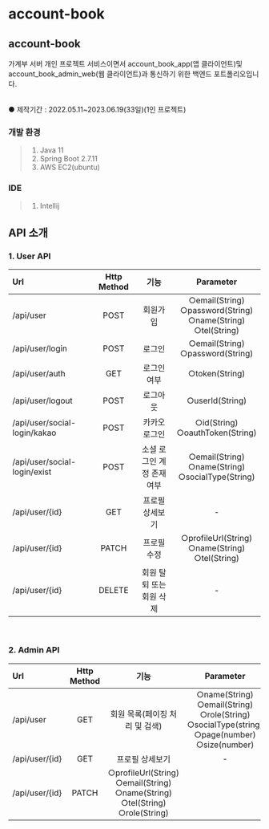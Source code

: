 # account-book

## account-book
가계부 서버 개인 프로젝트 서비스이면서 account_book_app(앱 클라이언트)및 account_book_admin_web(웹 클라이언트)과 통신하기 위한 백엔드 포트폴리오입니다.

<br>
● 제작기간 : 2022.05.11~2023.06.19(33일)(1인 프로젝트)

### 개발 환경
> 1. Java 11<br/>
> 2. Spring Boot 2.7.11<br/>
> 3. AWS EC2(ubuntu)

### IDE
> 1. Intellij<br/>

## API 소개
### 1. User API
|Url|Http Method|기능|Parameter
|:---|:---:|:---:|:---:|
|/api/user|POST|회원가입|○email(String)<br/> ○password(String)<br/> ○name(String)<br/> ○tel(String)
|/api/user/login|POST|로그인|○email(String)<br/> ○password(String)
|/api/user/auth|GET|로그인 여부|○token(String)
|/api/user/logout|POST|로그아웃|○userId(String)
|/api/user/social-login/kakao|POST|카카오 로그인|○id(String)<br/> ○oauthToken(String)
|/api/user/social-login/exist|POST|소셜 로그인 계정 존재여부|○email(String)<br/> ○name(String)<br/> ○socialType(String)
|/api/user/{id}|GET|프로필 상세보기|-
|/api/user/{id}|PATCH|프로필 수정|○profileUrl(String)<br/> ○name(String)<br/> ○tel(String)<br/>
|/api/user/{id}|DELETE|회원 탈퇴 또는 회원 삭제|-
<br/>

### 2. Admin API
|Url|Http Method|기능|Parameter
|:---|:---:|:---:|:---:|
|/api/user|GET|회원 목록(페이징 처리 및 검색)| ○name(String)<br/> ○email(String)<br/> ○role(String)<br/> ○socialType(string)<br/> ○page(number)<br/> ○size(number) 
|/api/user/{id}|GET|프로필 상세보기|-
|/api/user/{id}|PATCH|○profileUrl(String)<br/> ○email(String)<br/> ○name(String)<br/> ○tel(String)<br/> ○role(String)<br/>
<br/>


